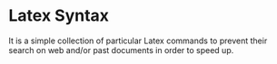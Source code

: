 # Latex Syntax

It is a simple collection of particular Latex commands to prevent their search on web and/or past documents in order to speed up.
